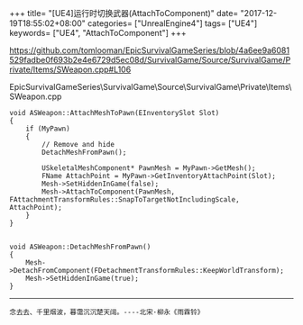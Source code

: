+++
title= "[UE4]运行时切换武器(AttachToComponent)"
date= "2017-12-19T18:55:02+08:00"
categories= ["UnrealEngine4"]
tags= ["UE4"]
keywords= ["UE4", "AttachToComponent"]
+++

https://github.com/tomlooman/EpicSurvivalGameSeries/blob/4a6ee9a6081529fadbe0f693b2e4e6729d5ec08d/SurvivalGame/Source/SurvivalGame/Private/Items/SWeapon.cpp#L106

EpicSurvivalGameSeries\SurvivalGame\Source\SurvivalGame\Private\Items\SWeapon.cpp

	void ASWeapon::AttachMeshToPawn(EInventorySlot Slot)
	{
		if (MyPawn)
		{
			// Remove and hide
			DetachMeshFromPawn();

			USkeletalMeshComponent* PawnMesh = MyPawn->GetMesh();
			FName AttachPoint = MyPawn->GetInventoryAttachPoint(Slot);
			Mesh->SetHiddenInGame(false);
			Mesh->AttachToComponent(PawnMesh, FAttachmentTransformRules::SnapToTargetNotIncludingScale, AttachPoint);
		}
	}


	void ASWeapon::DetachMeshFromPawn()
	{
		Mesh->DetachFromComponent(FDetachmentTransformRules::KeepWorldTransform);
		Mesh->SetHiddenInGame(true);
	}

***    
`念去去、千里烟波，暮霭沉沉楚天阔。----北宋·柳永《雨霖铃》`